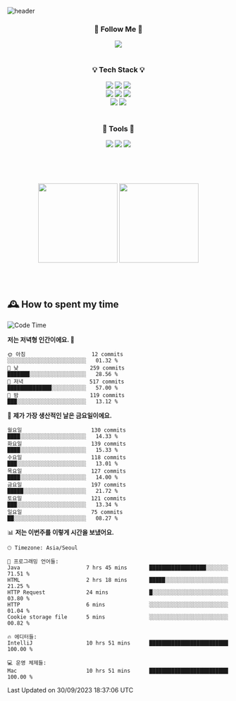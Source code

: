 ![header](https://capsule-render.vercel.app/api?type=waving&color=0:FFE29F,50:FFA99F,100:FF719A&height=300&fontAlignY=40&section=header&text=sung%20eun&fontSize=80&fontColor=FFFFFF)

<div align="center">
	<h3>🐹  Follow Me  🐹</h3>
	<a href="https://velog.io/@saeun05" target="_blank"><img src="https://img.shields.io/badge/Velog-20C997?style=flat&logo=velog&logoColor=white"/></a><br><br>
	<h3>💡  Tech Stack  💡</h3>
	<img src="https://img.shields.io/badge/Java-0078D4?style=flat"/>
	<img src="https://img.shields.io/badge/Spring-6DB33F?style=flat&logo=spring&logoColor=white"/>
	<img src="https://img.shields.io/badge/SpringBoot-6DB33F?style=flat&logo=springboot&logoColor=white"/><br>
	<img src="https://img.shields.io/badge/HTML5-E34F26?style=flat&logo=html5&logoColor=white"/>
	<img src="https://img.shields.io/badge/CSS3-1572B6?style=flat&logo=css3&logoColor=white"/>
	<img src="https://img.shields.io/badge/jQuery-0769AD?style=flat&logo=jquery&logoColor=white"/><br>
	<img src="https://img.shields.io/badge/MySQL-4479A1?style=flat&logo=mysql&logoColor=white"/>
	<img src="https://img.shields.io/badge/oracle-F80000?style=flat&logo=oracle&logoColor=white"/><br><br>
	<h3>🔦  Tools  🔦</h3>
	<img src="https://img.shields.io/badge/intelliJ IDEA-000000?style=flat&logo=intellijidea&logoColor=white"/>
	<img src="https://img.shields.io/badge/Notion-F9DC3E?style=flat&logo=notion&logoColor=white"/>
	<img src="https://img.shields.io/badge/Git-F05032?style=flat&logo=git&logoColor=white"/><br><br>
</div>

<br><br>

<div align="center">
  <img style="height:180px" src="https://github-readme-stats.vercel.app/api?username=sungeunn&show_icons=true&theme=omni&locale=kr"/>
  <img style="height:180px" src="https://github-readme-stats.vercel.app/api/top-langs/?username=sungeunn&theme=omni&layout=compact&locale=kr"/>
</div>

<br><br>

## 🕰 How to spent my time
<!--START_SECTION:waka-->
![Code Time](http://img.shields.io/badge/Code%20Time-202%20hrs%2041%20mins-blue)

**저는 저녁형 인간이에요. 🦉** 

```text
🌞 아침                     12 commits          ░░░░░░░░░░░░░░░░░░░░░░░░░   01.32 % 
🌆 낮　                     259 commits         ███████░░░░░░░░░░░░░░░░░░   28.56 % 
🌃 저녁                     517 commits         ██████████████░░░░░░░░░░░   57.00 % 
🌙 밤　                     119 commits         ███░░░░░░░░░░░░░░░░░░░░░░   13.12 % 
```
📅 **제가 가장 생산적인 날은 금요일이에요.** 

```text
월요일                      130 commits         ████░░░░░░░░░░░░░░░░░░░░░   14.33 % 
화요일                      139 commits         ████░░░░░░░░░░░░░░░░░░░░░   15.33 % 
수요일                      118 commits         ███░░░░░░░░░░░░░░░░░░░░░░   13.01 % 
목요일                      127 commits         ████░░░░░░░░░░░░░░░░░░░░░   14.00 % 
금요일                      197 commits         █████░░░░░░░░░░░░░░░░░░░░   21.72 % 
토요일                      121 commits         ███░░░░░░░░░░░░░░░░░░░░░░   13.34 % 
일요일                      75 commits          ██░░░░░░░░░░░░░░░░░░░░░░░   08.27 % 
```


📊 **저는 이번주를 이렇게 시간을 보냈어요.** 

```text
🕑︎ Timezone: Asia/Seoul

💬 프로그래밍 언어들: 
Java                     7 hrs 45 mins       ██████████████████░░░░░░░   71.51 % 
HTML                     2 hrs 18 mins       █████░░░░░░░░░░░░░░░░░░░░   21.25 % 
HTTP Request             24 mins             █░░░░░░░░░░░░░░░░░░░░░░░░   03.80 % 
HTTP                     6 mins              ░░░░░░░░░░░░░░░░░░░░░░░░░   01.04 % 
Cookie storage file      5 mins              ░░░░░░░░░░░░░░░░░░░░░░░░░   00.82 % 

🔥 에디터들: 
IntelliJ                 10 hrs 51 mins      █████████████████████████   100.00 % 

💻 운영 체제들: 
Mac                      10 hrs 51 mins      █████████████████████████   100.00 % 
```


 Last Updated on 30/09/2023 18:37:06 UTC
<!--END_SECTION:waka-->
